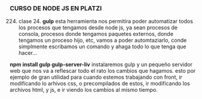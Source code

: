 ### CURSO DE NODE JS EN PLATZI

224. clase 24. **gulp** esta herramienta nos permitira poder automatizar todos los procesos que tengamos desde
node js, ya sean procesos de consola, procesos donde tengamos paquetes externos, donde tengamos un proceso hijo, etc, vamos a poder automtaziarlo, conde simplmente escribamos un comando y ahaga todo lo que tenga que hacer...

**npm install gulp gulp-server-liv** instalaremos gulp y un pequeño servidor web que nos va a reflescar todo
el rato los cambios que hagamos.
esto por ejemplo de gran utilidad para cuando estemos trabajando con front, ir modificando lo arhivos css, o precompilados de estos, ir modificando los archivos html, y js, e ir viendo los cambios al mismo tiempo.